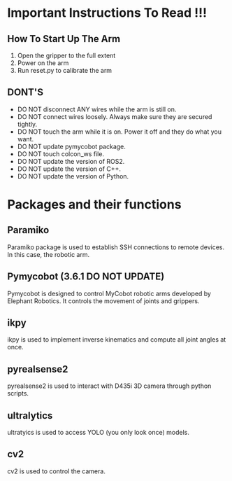 # Important Instructions To Read !!! 

## How To Start Up The Arm
1) Open the gripper to the full extent 
2) Power on the arm 
3) Run reset.py to calibrate the arm 

## DONT'S 
- DO NOT disconnect ANY wires while the arm is still on. 
- DO NOT connect wires loosely. Always make sure they are secured tightly. 
- DO NOT touch the arm while it is on. Power it off and they do what you want.
- DO NOT update pymycobot package. 
- DO NOT touch colcon_ws file. 
- DO NOT update the version of ROS2. 
- DO NOT update the version of C++. 
- DO NOT update the version of Python. 


# Packages and their functions
## Paramiko 
Paramiko package is used to establish SSH connections to remote devices. In this case, the robotic arm. 
## Pymycobot (3.6.1 DO NOT UPDATE)
Pymycobot is designed to control MyCobot robotic arms developed by Elephant Robotics. It controls the movement of joints and grippers. 
## ikpy 
ikpy is used to implement inverse kinematics and compute all joint angles at once.
## pyrealsense2 
pyrealsense2 is used to interact with D435i 3D camera through python scripts.
## ultralytics
ultratyics is used to access YOLO (you only look once) models. 
## cv2
cv2 is used to control the camera.